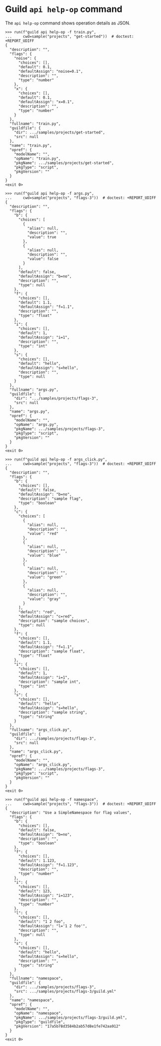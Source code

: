 # Guild `api help-op` command

The `api help-op` command shows operation details as JSON.

    >>> run(f"guild api help-op -f train.py",
    ...     cwd=sample("projects", "get-started"))  # doctest: +REPORT_UDIFF
    {
      "description": "",
      "flags": {
        "noise": {
          "choices": [],
          "default": 0.1,
          "defaultAssign": "noise=0.1",
          "description": "",
          "type": "number"
        },
        "x": {
          "choices": [],
          "default": 0.1,
          "defaultAssign": "x=0.1",
          "description": "",
          "type": "number"
        }
      },
      "fullname": "train.py",
      "guildfile": {
        "dir": .../samples/projects/get-started",
        "src": null
      },
      "name": "train.py",
      "opref": {
        "modelName": "",
        "opName": "train.py",
        "pkgName": .../samples/projects/get-started",
        "pkgType": "script",
        "pkgVersion": ""
      }
    }
    <exit 0>

    >>> run(f"guild api help-op -f args.py",
    ...     cwd=sample("projects", "flags-3"))  # doctest: +REPORT_UDIFF
    {
      "description": "",
      "flags": {
        "b": {
          "choices": [
            {
              "alias": null,
              "description": "",
              "value": true
            },
            {
              "alias": null,
              "description": "",
              "value": false
            }
          ],
          "default": false,
          "defaultAssign": "b=no",
          "description": "",
          "type": null
        },
        "f": {
          "choices": [],
          "default": 1.1,
          "defaultAssign": "f=1.1",
          "description": "",
          "type": "float"
        },
        "i": {
          "choices": [],
          "default": 1,
          "defaultAssign": "i=1",
          "description": "",
          "type": "int"
        },
        "s": {
          "choices": [],
          "default": "hello",
          "defaultAssign": "s=hello",
          "description": "",
          "type": null
        }
      },
      "fullname": "args.py",
      "guildfile": {
        "dir": ".../samples/projects/flags-3",
        "src": null
      },
      "name": "args.py",
      "opref": {
        "modelName": "",
        "opName": "args.py",
        "pkgName": .../samples/projects/flags-3",
        "pkgType": "script",
        "pkgVersion": ""
      }
    }
    <exit 0>

    >>> run(f"guild api help-op -f args_click.py",
    ...     cwd=sample("projects", "flags-3"))  # doctest: +REPORT_UDIFF
    {
      "description": "",
      "flags": {
        "b": {
          "choices": [],
          "default": false,
          "defaultAssign": "b=no",
          "description": "sample flag",
          "type": "boolean"
        },
        "c": {
          "choices": [
            {
              "alias": null,
              "description": "",
              "value": "red"
            },
            {
              "alias": null,
              "description": "",
              "value": "blue"
            },
            {
              "alias": null,
              "description": "",
              "value": "green"
            },
            {
              "alias": null,
              "description": "",
              "value": "gray"
            }
          ],
          "default": "red",
          "defaultAssign": "c=red",
          "description": "sample choices",
          "type": null
        },
        "f": {
          "choices": [],
          "default": 1.1,
          "defaultAssign": "f=1.1",
          "description": "sample float",
          "type": "float"
        },
        "i": {
          "choices": [],
          "default": 1,
          "defaultAssign": "i=1",
          "description": "sample int",
          "type": "int"
        },
        "s": {
          "choices": [],
          "default": "hello",
          "defaultAssign": "s=hello",
          "description": "sample string",
          "type": "string"
        }
      },
      "fullname": "args_click.py",
      "guildfile": {
        "dir": .../samples/projects/flags-3",
        "src": null
      },
      "name": "args_click.py",
      "opref": {
        "modelName": "",
        "opName": "args_click.py",
        "pkgName": .../samples/projects/flags-3",
        "pkgType": "script",
        "pkgVersion": ""
      }
    }
    <exit 0>

    >>> run(f"guild api help-op -f namespace",
    ...     cwd=sample("projects", "flags-3"))  # doctest: +REPORT_UDIFF
    {
      "description": "Use a SimpleNamespace for flag values",
      "flags": {
        "b": {
          "choices": [],
          "default": false,
          "defaultAssign": "b=no",
          "description": "",
          "type": "boolean"
        },
        "f": {
          "choices": [],
          "default": 1.123,
          "defaultAssign": "f=1.123",
          "description": "",
          "type": "number"
        },
        "i": {
          "choices": [],
          "default": 123,
          "defaultAssign": "i=123",
          "description": "",
          "type": "number"
        },
        "l": {
          "choices": [],
          "default": "1 2 foo",
          "defaultAssign": "l='1 2 foo'",
          "description": "",
          "type": null
        },
        "s": {
          "choices": [],
          "default": "hello",
          "defaultAssign": "s=hello",
          "description": "",
          "type": "string"
        }
      },
      "fullname": "namespace",
      "guildfile": {
        "dir": .../samples/projects/flags-3",
        "src": .../samples/projects/flags-3/guild.yml"
      },
      "name": "namespace",
      "opref": {
        "modelName": "",
        "opName": "namespace",
        "pkgName": .../samples/projects/flags-3/guild.yml",
        "pkgType": "guildfile",
        "pkgVersion": "17a5b78d3584b2ab57d8e1fe742aa912"
      }
    }
    <exit 0>
